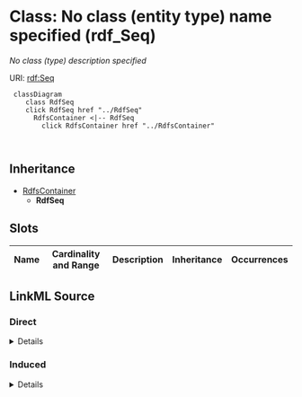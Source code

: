 

# Class: No class (entity type) name specified (rdf_Seq)


_No class (type) description specified_







URI: [rdf:Seq](http://www.w3.org/1999/02/22-rdf-syntax-ns#Seq)






```mermaid
 classDiagram
    class RdfSeq
    click RdfSeq href "../RdfSeq"
      RdfsContainer <|-- RdfSeq
        click RdfsContainer href "../RdfsContainer"
      
      
```





## Inheritance
* [RdfsContainer](../classes/RdfsContainer.md)
    * **RdfSeq**



## Slots

| Name | Cardinality and Range | Description | Inheritance | Occurrences |
| ---  | --- | --- | --- | --- |














## LinkML Source

<!-- TODO: investigate https://stackoverflow.com/questions/37606292/how-to-create-tabbed-code-blocks-in-mkdocs-or-sphinx -->

### Direct

<details>

```yaml
name: rdf_Seq
conforms_to: No schema conformance document specified
description: No class (type) description specified
title: No class (entity type) name specified
from_schema: sawgraph-kg
rank: 1000
is_a: rdfs_Container
class_uri: rdf:Seq

```
</details>

### Induced

<details>

```yaml
name: rdf_Seq
conforms_to: No schema conformance document specified
description: No class (type) description specified
title: No class (entity type) name specified
from_schema: sawgraph-kg
rank: 1000
is_a: rdfs_Container
class_uri: rdf:Seq

```
</details>